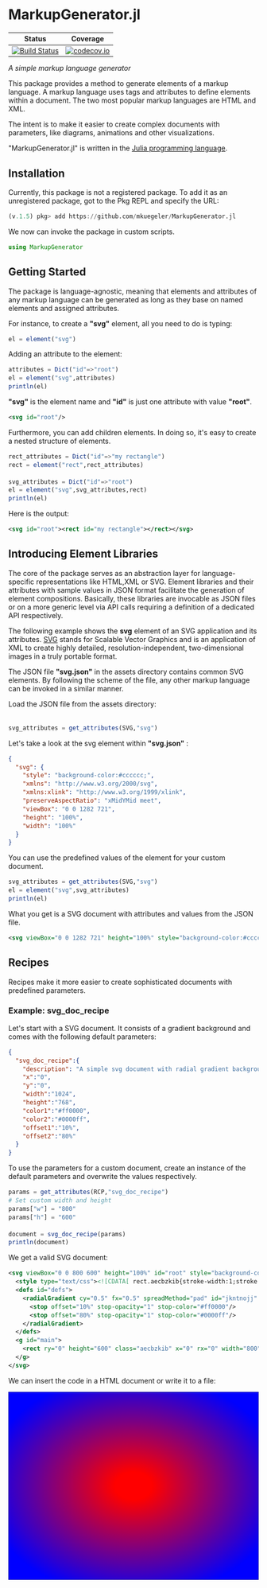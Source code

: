 # MarkupGenerator.jl

| Status | Coverage |
| :----: | :----: |
| [![Build Status](https://travis-ci.org/mkuegeler/MarkupGenerator.jl.svg?branch=master)](https://travis-ci.org/mkuegeler/MarkupGenerator.jl) | [![codecov.io](http://codecov.io/github/mkuegeler/MarkupGenerator.jl/coverage.svg?branch=master)](http://codecov.io/github/mkuegeler/MarkupGenerator.jl?branch=master) |

*A simple markup language generator*

This package provides a method to generate elements of a markup language. A markup language uses tags and attributes to define elements within a document.
The two most popular markup languages are HTML and XML.

The intent is to make it easier to create complex documents with parameters, like diagrams, animations and other visualizations.

"MarkupGenerator.jl" is written in the [Julia programming language](https://julialang.org).

## Installation
Currently, this package is not a registered package. To add it as an unregistered package, got to the Pkg REPL and specify the URL:
```julia
(v.1.5) pkg> add https://github.com/mkuegeler/MarkupGenerator.jl
```
We now can invoke the package in custom scripts.
```julia
using MarkupGenerator
```

## Getting Started

The package is language-agnostic, meaning that elements and attributes of any markup language can be generated as long as they base on named elements and assigned attributes.

For instance, to create a **"svg"** element, all you need to do is typing:

```julia
el = element("svg")
```

Adding an attribute to the element:

```julia
attributes = Dict("id"=>"root")
el = element("svg",attributes)
println(el)
```

**"svg"** is the element name and **"id"** is just one attribute with value **"root"**.

```xml
<svg id="root"/>
```

Furthermore, you can add children elements. In doing so, it's easy to create a nested structure of elements.

```julia
rect_attributes = Dict("id"=>"my rectangle")
rect = element("rect",rect_attributes)

svg_attributes = Dict("id"=>"root")
el = element("svg",svg_attributes,rect)
println(el)
```

Here is the output:

```xml
<svg id="root"><rect id="my rectangle"></rect></svg>
```

## Introducing Element Libraries

The core of the package serves as an abstraction layer for language-specific representations like HTML,XML or SVG. Element libraries and their attributes with sample values in JSON format facilitate the generation of element compositions.
Basically, these libraries are invocable as JSON files or on a more generic level via API calls requiring a definition of a dedicated API respectively.

The following example shows the **svg** element of an SVG application and its attributes.
[SVG](https://www.w3.org/TR/SVG11/intro.html) stands for Scalable Vector Graphics and is an application of XML to create highly detailed, resolution-independent, two-dimensional images in a truly portable format.

The JSON file **"svg.json"** in the assets directory contains common SVG elements. By following the scheme of the file, any other markup language can be invoked in a similar manner.

Load the JSON file from the assets directory:

```julia

svg_attributes = get_attributes(SVG,"svg")

```


Let's take a look at the svg element within **"svg.json"** :

```json
{
  "svg": {
    "style": "background-color:#cccccc;",
    "xmlns": "http://www.w3.org/2000/svg",
    "xmlns:xlink": "http://www.w3.org/1999/xlink",
    "preserveAspectRatio": "xMidYMid meet",
    "viewBox": "0 0 1282 721",
    "height": "100%",
    "width": "100%"
  }
}
```

You can use the predefined values of the element for your custom document.

```julia
svg_attributes = get_attributes(SVG,"svg")
el = element("svg",svg_attributes)
println(el)
```

What you get is a SVG document with attributes and values from the JSON file.

```xml
<svg viewBox="0 0 1282 721" height="100%" style="background-color:#cccccc;" xmlns:xlink="http://www.w3.org/1999/xlink" preserveAspectRatio="xMidYMid meet" xmlns="http://www.w3.org/2000/svg" width="100%"/>
```

## Recipes
Recipes make it more easier to create sophisticated documents with predefined parameters.

### Example: svg_doc_recipe
Let's start with a SVG document. It consists of a gradient background and comes with the following default parameters:

```json
{
  "svg_doc_recipe":{
    "description": "A simple svg document with radial gradient background",
    "x":"0",
    "y":"0",
    "width":"1024",
    "height":"768",
    "color1":"#ff0000",
    "color2":"#0000ff",
    "offset1":"10%",
    "offset2":"80%"
  }
}
```

To use the parameters for a custom document, create an instance of the default parameters and overwrite the values respectively.

```julia
params = get_attributes(RCP,"svg_doc_recipe")
# Set custom width and height
params["w"] = "800"
params["h"] = "600"

document = svg_doc_recipe(params)
println(document)
```

We get a valid SVG document:

```xml
<svg viewBox="0 0 800 600" height="100%" id="root" style="background-color:#cccccc;" xmlns:xlink="http://www.w3.org/1999/xlink" preserveAspectRatio="xMidYMid meet" xmlns="http://www.w3.org/2000/svg" width="100%">
  <style type="text/css"><![CDATA[ rect.aecbzkib{stroke-width:1;stroke:#000000;fill:url(#jkntnojj);}  ]]></style>
  <defs id="defs">
    <radialGradient cy="0.5" fx="0.5" spreadMethod="pad" id="jkntnojj" fy="0.5" r="0.75" cx="0.5">
      <stop offset="10%" stop-opacity="1" stop-color="#ff0000"/>
      <stop offset="80%" stop-opacity="1" stop-color="#0000ff"/>
    </radialGradient>
  </defs>
  <g id="main">
    <rect ry="0" height="600" class="aecbzkib" x="0" rx="0" width="800" y="0"/>
  </g>
</svg>
```

We can insert the code in a HTML document or write it to a file:

![Example](./assets/svg/svg_doc_recipe.svg)
